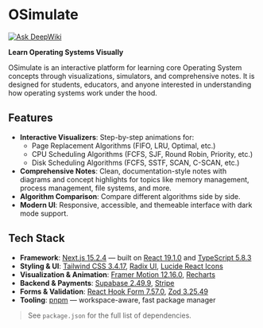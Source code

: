 # OSimulate
[![Ask DeepWiki](https://deepwiki.com/badge.svg)](https://deepwiki.com/OSimulate/OSimulate)

**Learn Operating Systems Visually**

OSimulate is an interactive platform for learning core Operating System concepts through visualizations, simulators, and comprehensive notes. It is designed for students, educators, and anyone interested in understanding how operating systems work under the hood.

## Features

- **Interactive Visualizers**: Step-by-step animations for:
  - Page Replacement Algorithms (FIFO, LRU, Optimal, etc.)
  - CPU Scheduling Algorithms (FCFS, SJF, Round Robin, Priority, etc.)
  - Disk Scheduling Algorithms (FCFS, SSTF, SCAN, C-SCAN, etc.)
- **Comprehensive Notes**: Clean, documentation-style notes with diagrams and concept highlights for topics like memory management, process management, file systems, and more.
- **Algorithm Comparison**: Compare different algorithms side by side.
- **Modern UI**: Responsive, accessible, and themeable interface with dark mode support.

## Tech Stack

- **Framework**: [Next.js 15.2.4](https://nextjs.org/) — built on [React 19.1.0](https://react.dev/) and [TypeScript 5.8.3](https://www.typescriptlang.org/)
- **Styling & UI**: [Tailwind CSS 3.4.17](https://tailwindcss.com/), [Radix UI](https://www.radix-ui.com/), [Lucide React Icons](https://lucide.dev/)
- **Visualization & Animation**: [Framer Motion 12.16.0](https://www.framer.com/motion/), [Recharts](https://recharts.org/)
- **Backend & Payments**: [Supabase 2.49.9](https://supabase.com/), [Stripe](https://stripe.com/)
- **Forms & Validation**: [React Hook Form 7.57.0](https://react-hook-form.com/), [Zod 3.25.49](https://zod.dev/)
- **Tooling**: [pnpm](https://pnpm.io/) — workspace-aware, fast package manager

> See `package.json` for the full list of dependencies.
